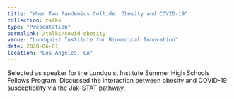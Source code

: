 ```yaml
---
title: "When Two Pandemics Collide: Obesity and COVID-19"
collection: talks
type: "Presentation"
permalink: /talks/covid-obesity
venue: "Lundquist Institute for Biomedical Innovation"
date: 2020-06-01
location: "Los Angeles, CA"
---
```

Selected as speaker for the Lundquist Institute Summer High Schools Fellows Program. Discussed the interaction between obesity and COVID-19 susceptibility via the Jak-STAT pathway. 
